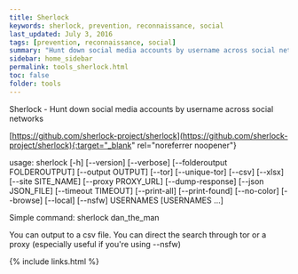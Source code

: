 ```yaml
---
title: Sherlock
keywords: sherlock, prevention, reconnaissance, social
last_updated: July 3, 2016
tags: [prevention, reconnaissance, social] 
summary: "Hunt down social media accounts by username across social networks"
sidebar: home_sidebar
permalink: tools_sherlock.html
toc: false
folder: tools
---
```


Sherlock - Hunt down social media accounts by username across social networks

[https://github.com/sherlock-project/sherlock](https://github.com/sherlock-project/sherlock){:target="_blank" rel="noreferrer noopener"}

usage: sherlock [-h] [--version] [--verbose] [--folderoutput FOLDEROUTPUT] [--output OUTPUT] [--tor] [--unique-tor] [--csv] [--xlsx] [--site SITE_NAME] [--proxy PROXY_URL]
                [--dump-response] [--json JSON_FILE] [--timeout TIMEOUT] [--print-all] [--print-found] [--no-color] [--browse] [--local] [--nsfw]
                USERNAMES [USERNAMES ...]

Simple command:
sherlock dan_the_man

You can output to a csv file.
You can direct the search through tor or a proxy (especially useful if you're using --nsfw)



{% include links.html %}

